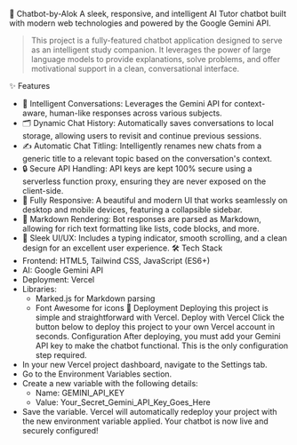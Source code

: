 🤖 Chatbot-by-Alok
A sleek, responsive, and intelligent AI Tutor chatbot built with modern web technologies and powered by the Google Gemini API.
> This project is a fully-featured chatbot application designed to serve as an intelligent study companion. It leverages the power of large language models to provide explanations, solve problems, and offer motivational support in a clean, conversational interface.
> 
✨ Features
 * 🧠 Intelligent Conversations: Leverages the Gemini API for context-aware, human-like responses across various subjects.
 * 🗂️ Dynamic Chat History: Automatically saves conversations to local storage, allowing users to revisit and continue previous sessions.
 * ✍️ Automatic Chat Titling: Intelligently renames new chats from a generic title to a relevant topic based on the conversation's context.
 * 🔒 Secure API Handling: API keys are kept 100% secure using a serverless function proxy, ensuring they are never exposed on the client-side.
 * 📱 Fully Responsive: A beautiful and modern UI that works seamlessly on desktop and mobile devices, featuring a collapsible sidebar.
 * 📄 Markdown Rendering: Bot responses are parsed as Markdown, allowing for rich text formatting like lists, code blocks, and more.
 * 🎨 Sleek UI/UX: Includes a typing indicator, smooth scrolling, and a clean design for an excellent user experience.
🛠️ Tech Stack
 * Frontend: HTML5, Tailwind CSS, JavaScript (ES6+)
 * AI: Google Gemini API
 * Deployment: Vercel
 * Libraries:
   * Marked.js for Markdown parsing
   * Font Awesome for icons
🚀 Deployment
Deploying this project is simple and straightforward with Vercel.
Deploy with Vercel
Click the button below to deploy this project to your own Vercel account in seconds.
Configuration
After deploying, you must add your Gemini API key to make the chatbot functional. This is the only configuration step required.
 * In your new Vercel project dashboard, navigate to the Settings tab.
 * Go to the Environment Variables section.
 * Create a new variable with the following details:
   * Name: GEMINI_API_KEY
   * Value: Your_Secret_Gemini_API_Key_Goes_Here
 * Save the variable. Vercel will automatically redeploy your project with the new environment variable applied.
Your chatbot is now live and securely configured!
